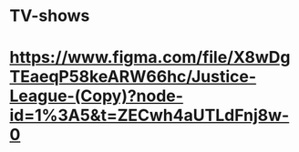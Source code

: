 # TV-shows

# https://www.figma.com/file/X8wDgTEaeqP58keARW66hc/Justice-League-(Copy)?node-id=1%3A5&t=ZECwh4aUTLdFnj8w-0
